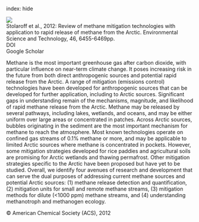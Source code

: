 index: hide

<div class="Citation">
    <div class="Citation-thumb CitationThumb-linked"  data-href="https://doi.org/10.1021/es204686w">
      <img src="https://static.claimspace.cloud/climate-study-static/refs/thumbs/6/Stolaroff_et_al_2012-thumb.png" />
    </div>

  <div class="Citation-body">
    <div class="Citation-text">Stolaroff et al., 2012: Review of methane mitigation technologies with application to rapid release of methane from the Arctic. <span class="Article-journal">Environmental Science and Technology, </span><span class="Article-volume">46, </span>6455-6469pp.</div>
    <div class="Citation-links">
      <div class="CitationLink" data-href="https://doi.org/10.1021/es204686w">
        <div class="CitationLink-icon CitationLink-Doi"></div>
        <div class="CitationLink-text">DOI</div>
      </div>
      <div class="CitationLink" data-href="https://scholar.google.com/scholar?q=10.1021/es204686w">
        <div class="CitationLink-icon CitationLink-Scholar"></div>
        <div class="CitationLink-text">Google Scholar</div>
      </div>
    </div>
  </div>
</div>

Methane is the most important greenhouse gas after carbon dioxide, with particular influence on near-term climate change. It poses increasing risk in the future from both direct anthropogenic sources and potential rapid release from the Arctic. A range of mitigation (emissions control) technologies have been developed for anthropogenic sources that can be developed for further application, including to Arctic sources. Significant gaps in understanding remain of the mechanisms, magnitude, and likelihood of rapid methane release from the Arctic. Methane may be released by several pathways, including lakes, wetlands, and oceans, and may be either uniform over large areas or concentrated in patches. Across Arctic sources, bubbles originating in the sediment are the most important mechanism for methane to reach the atmosphere. Most known technologies operate on confined gas streams of 0.1% methane or more, and may be applicable to limited Arctic sources where methane is concentrated in pockets. However, some mitigation strategies developed for rice paddies and agricultural soils are promising for Arctic wetlands and thawing permafrost. Other mitigation strategies specific to the Arctic have been proposed but have yet to be studied. Overall, we identify four avenues of research and development that can serve the dual purposes of addressing current methane sources and potential Arctic sources: (1) methane release detection and quantification, (2) mitigation units for small and remote methane streams, (3) mitigation methods for dilute (<1000 ppm) methane streams, and (4) understanding methanotroph and methanogen ecology.

<div class="Citation-copy">
&copy; American Chemical Society (ACS), 2012
</div>